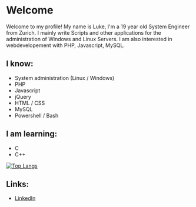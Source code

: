 # Welcome

Welcome to my profile! My name is Luke, I'm a 19 year old System Engineer from Zurich. I mainly write Scripts and other applications for the administration of Windows and Linux Servers. I am also interested in webdevelopement with PHP, Javascript, MySQL.

## I know:
- System administration (Linux / Windows)
- PHP
- Javascript
- jQuery
- HTML / CSS
- MySQL
- Powershell / Bash

## I am learning:
- C
- C++

[![Top Langs](https://github-readme-stats.vercel.app/api/top-langs/?username=VloPrix&layout=donut)](https://github.com/anuraghazra/github-readme-stats)

## Links:
- [LinkedIn](https://www.linkedin.com/in/luke-haase/)


<!--
**VloPrix/VloPrix** is a ✨ _special_ ✨ repository because its `README.md` (this file) appears on your GitHub profile.

Here are some ideas to get you started:

- 🔭 I’m currently working on ...
- 🌱 I’m currently learning ...
- 👯 I’m looking to collaborate on ...
- 🤔 I’m looking for help with ...
- 💬 Ask me about ...
- 📫 How to reach me: ...
- 😄 Pronouns: ...
- ⚡ Fun fact: ...
-->

